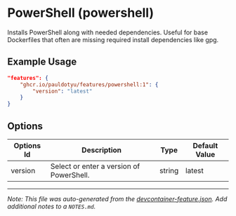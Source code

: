 
# PowerShell (powershell)

Installs PowerShell along with needed dependencies. Useful for base Dockerfiles that often are missing required install dependencies like gpg.

## Example Usage

```json
"features": {
    "ghcr.io/pauldotyu/features/powershell:1": {
        "version": "latest"
    }
}
```

## Options

| Options Id | Description | Type | Default Value |
|-----|-----|-----|-----|
| version | Select or enter a version of PowerShell. | string | latest |



---

_Note: This file was auto-generated from the [devcontainer-feature.json](https://github.com/pauldotyu/features/blob/main/src/powershell/devcontainer-feature.json).  Add additional notes to a `NOTES.md`._
